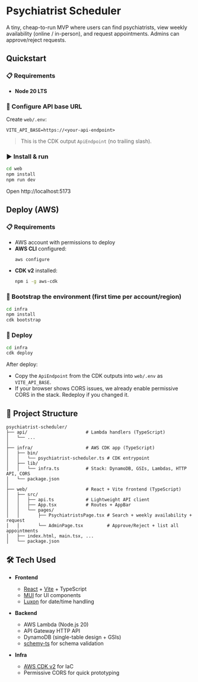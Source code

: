 # Psychiatrist Scheduler

A tiny, cheap-to-run MVP where users can find psychiatrists, view weekly availability (online / in-person), and request appointments. Admins can approve/reject requests.

## Quickstart

### 📋 Requirements
- **Node 20 LTS**  

### 🔧 Configure API base URL
Create `web/.env`:
```env
VITE_API_BASE=https://<your-api-endpoint>
```
> This is the CDK output `ApiEndpoint` (no trailing slash).

### ▶️ Install & run
```bash
cd web
npm install
npm run dev
```
Open http://localhost:5173

## Deploy (AWS)

### 📋 Requirements
- AWS account with permissions to deploy
- **AWS CLI** configured:
  ```bash
  aws configure
  ```
- **CDK v2** installed:
  ```bash
  npm i -g aws-cdk
  ```

### 🚀 Bootstrap the environment (first time per account/region)
```bash
cd infra
npm install
cdk bootstrap
```

### 🚢 Deploy
```bash
cd infra
cdk deploy
```

After deploy:
- Copy the `ApiEndpoint` from the CDK outputs into `web/.env` as `VITE_API_BASE`.
- If your browser shows CORS issues, we already enable permissive CORS in the stack. Redeploy if you changed it.

## 📂 Project Structure

```
psychiatrist-scheduler/
├── api/                      # Lambda handlers (TypeScript)
│   └── ...
│
├── infra/                    # AWS CDK app (TypeScript)
│   ├── bin/
│   │   └── psychiatrist-scheduler.ts # CDK entrypoint
│   ├── lib/
│   │   └── infra.ts          # Stack: DynamoDB, GSIs, Lambdas, HTTP API, CORS
│   └── package.json
│
├── web/                      # React + Vite frontend (TypeScript)
│   ├── src/
│   │   ├── api.ts            # Lightweight API client
│   │   ├── App.tsx           # Routes + AppBar
│   │   └── pages/
│   │       ├── PsychiatristsPage.tsx # Search + weekly availability + request
│   │       └── AdminPage.tsx         # Approve/Reject + list all appointments
│   ├── index.html, main.tsx, ...
│   └── package.json
```

## 🛠 Tech Used

- **Frontend**
  - [React](https://react.dev/) + [Vite](https://vitejs.dev/) + TypeScript
  - [MUI](https://mui.com/) for UI components
  - [Luxon](https://moment.github.io/luxon/) for date/time handling

- **Backend**
  - AWS Lambda (Node.js 20)
  - API Gateway HTTP API
  - DynamoDB (single-table design + GSIs)
  - [schemy-ts](https://github.com/aeberdinelli/schemy) for schema validation

- **Infra**
  - [AWS CDK v2](https://docs.aws.amazon.com/cdk/v2/guide/home.html) for IaC
  - Permissive CORS for quick prototyping
